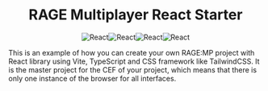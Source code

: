 
<h1 align="center">RAGE Multiplayer React Starter</h1>
<p align="center"><img src="https://img.shields.io/badge/react-%2320232a.svg?style=for-the-badge&logo=react&logoColor=%2361DAFB" alt="React" /><img src="https://img.shields.io/badge/vite-%23646CFF.svg?style=for-the-badge&logo=vite&logoColor=white" alt="React" /><img src="https://img.shields.io/badge/typescript-%23007ACC.svg?style=for-the-badge&logo=typescript&logoColor=white" alt="React" /><img src="https://img.shields.io/badge/tailwindcss-%2338B2AC.svg?style=for-the-badge&logo=tailwind-css&logoColor=white" alt="React" /></p>

<p>
This is an example of how you can create your own RAGE:MP project with React library using Vite, TypeScript and CSS framework like TailwindCSS. It is the master project for the CEF of your project, which means that there is only one instance of the browser for all interfaces.
</p>
